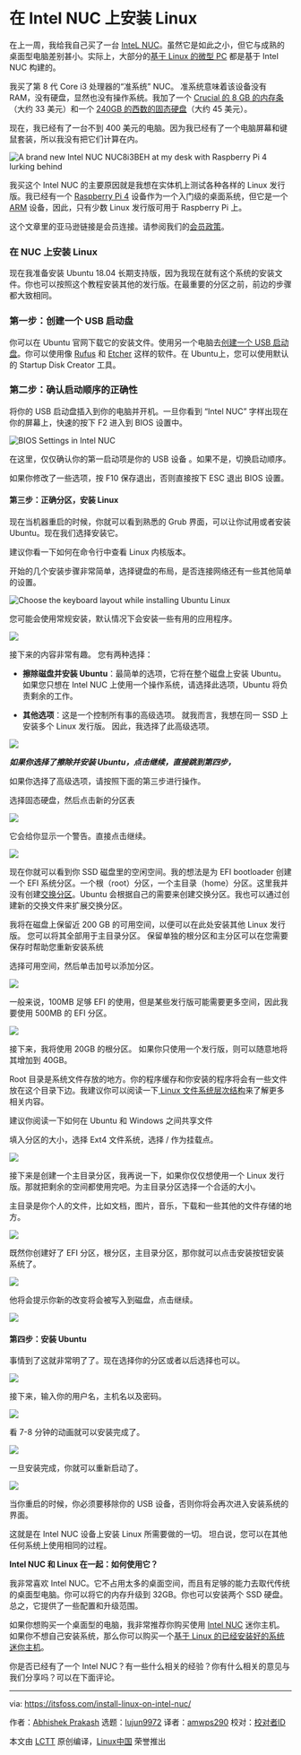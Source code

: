 [#]: collector: (lujun9972)
[#]: translator: (amwps290)
[#]: reviewer: ()
[#]: publisher: ()
[#]: url: ()
[#]: subject: "How to Install Linux on Intel NUC"
[#]: via: "https://itsfoss.com/install-linux-on-intel-nuc/"
[#]: author: "Abhishek Prakash https://itsfoss.com/author/abhishek/"

在 Intel NUC 上安装 Linux
======

在上一周，我给我自己买了一台 [InteL NUC][1]。虽然它是如此之小，但它与成熟的桌面型电脑差别甚小。实际上，大部分的[基于 Linux 的微型 PC][2] 都是基于 Intel NUC 构建的。

我买了第 8 代 Core i3 处理器的“准系统” NUC。 准系统意味着该设备没有 RAM，没有硬盘，显然也没有操作系统。我加了一个 [Crucial 的 8 GB 的内存条][3]（大约 33 美元）和一个 [240GB 的西数的固态硬盘][4]（大约 45 美元）。

现在，我已经有了一台不到 400 美元的电脑。因为我已经有了一个电脑屏幕和键鼠套装，所以我没有把它们计算在内。

![A brand new Intel NUC NUC8i3BEH at my desk with Raspberry Pi 4 lurking behind][5]

我买这个 Intel NUC 的主要原因就是我想在实体机上测试各种各样的 Linux 发行版。我已经有一个 [Raspberry Pi 4][6] 设备作为一个入门级的桌面系统，但它是一个 [ARM][7] 设备，因此，只有少数 Linux 发行版可用于 Raspberry Pi 上。

这个文章里的亚马逊链接是会员连接。请参阅我们的[会员政策][8]。

### 在 NUC 上安装 Linux

现在我准备安装 Ubuntu 18.04 长期支持版，因为我现在就有这个系统的安装文件。你也可以按照这个教程安装其他的发行版。在最重要的分区之前，前边的步骤都大致相同。

### 第一步：创建一个 USB 启动盘
你可以在 Ubuntu 官网下载它的安装文件。使用另一个电脑去[创建一个 USB 启动盘][9]。你可以使用像 [Rufus][10] 和 [Etcher][11] 这样的软件。在 Ubuntu上，您可以使用默认的 Startup Disk Creator 工具。

### 第二步：确认启动顺序的正确性

将你的 USB 启动盘插入到你的电脑并开机。一旦你看到 “Intel NUC” 字样出现在你的屏幕上，快速的按下 F2 进入到 BIOS 设置中。

![BIOS Settings in Intel NUC][12]

在这里，仅仅确认你的第一启动项是你的 USB 设备 。如果不是，切换启动顺序。

如果你修改了一些选项，按 F10 保存退出，否则直接按下 ESC 退出 BIOS 设置。

####  第三步：正确分区，安装 Linux

现在当机器重启的时候，你就可以看到熟悉的 Grub 界面，可以让你试用或者安装 Ubuntu。现在我们选择安装它。

[][13]

建议你看一下如何在命令行中查看 Linux 内核版本。

开始的几个安装步骤非常简单，选择键盘的布局，是否连接网络还有一些其他简单的设置。

![Choose the keyboard layout while installing Ubuntu Linux][14]

您可能会使用常规安装，默认情况下会安装一些有用的应用程序。

![][15]

接下来的内容非常有趣。 您有两种选择：

* **擦除磁盘并安装 Ubuntu**：最简单的选项，它将在整个磁盘上安装 Ubuntu。 如果您只想在 Intel NUC 上使用一个操作系统，请选择此选项，Ubuntu 将负责剩余的工作。

* **其他选项**：这是一个控制所有事的高级选项。 就我而言，我想在同一 SSD 上安装多个 Linux 发行版。 因此，我选择了此高级选项。


![][16]

_**如果你选择了擦除并安装 Ubuntu，点击继续，直接跳到第四步，**_

如果你选择了高级选项，请按照下面的第三步进行操作。

选择固态硬盘，然后点击新的分区表

![][17]

它会给你显示一个警告。直接点击继续。

![][18]

现在你就可以看到你 SSD 磁盘里的空闲空间。我的想法是为 EFI bootloader 创建一个 EFI 系统分区。一个根（root）分区，一个主目录（home）分区。这里我并没有创建[交换分区][19]。Ubuntu 会根据自己的需要来创建交换分区。我也可以通过创建新的交换文件来扩展交换分区。

我将在磁盘上保留近 200 GB 的可用空间，以便可以在此处安装其他 Linux 发行版。 您可以将其全部用于主目录分区。 保留单独的根分区和主分区可以在您需要保存时帮助您重新安装系统

选择可用空间，然后单击加号以添加分区。

![][20]



一般来说，100MB 足够 EFI 的使用，但是某些发行版可能需要更多空间，因此我要使用 500MB 的 EFI 分区。

![][21]

接下来，我将使用 20GB 的根分区。 如果你只使用一个发行版，则可以随意地将其增加到 40GB。

Root 目录是系统文件存放的地方。你的程序缓存和你安装的程序将会有一些文件放在这个目录下边。我建议你可以阅读一下[ Linux 文件系统层次结构][22]来了解更多相关内容。

[][23]

建议你阅读一下如何在 Ubuntu 和 Windows 之间共享文件

填入分区的大小，选择 Ext4 文件系统，选择 / 作为挂载点。

![][24]

接下来是创建一个主目录分区，我再说一下，如果你仅仅想使用一个 Linux 发行版。那就把剩余的空间都使用完吧。为主目录分区选择一个合适的大小。

主目录是你个人的文件，比如文档，图片，音乐，下载和一些其他的文件存储的地方。

![][25]

既然你创建好了 EFI 分区，根分区，主目录分区，那你就可以点击安装按钮安装系统了。

![][26]

他将会提示你新的改变将会被写入到磁盘，点击继续。

![][27]

#### 第四步：安装 Ubuntu 
事情到了这就非常明了了。现在选择你的分区或者以后选择也可以。

![][28]

接下来，输入你的用户名，主机名以及密码。

![][29]

看 7-8 分钟的动画就可以安装完成了。

![][30]

一旦安装完成，你就可以重新启动了。

![][31]

当你重启的时候，你必须要移除你的 USB 设备，否则你将会再次进入安装系统的界面。

这就是在 Intel NUC 设备上安装 Linux 所需要做的一切。 坦白说，您可以在其他任何系统上使用相同的过程。

**Intel NUC 和 Linux 在一起：如何使用它？**

我非常喜欢 Intel NUC。它不占用太多的桌面空间，而且有足够的能力去取代传统的桌面型电脑。你可以将它的内存升级到 32GB。你也可以安装两个 SSD 硬盘。总之，它提供了一些配置和升级范围。

如果你想购买一个桌面型的电脑，我非常推荐你购买使用 [Intel NUC][1] 迷你主机。如果你不想自己安装系统，那么你可以购买一个[基于 Linux 的已经安装好的系统迷你主机][2]。


你是否已经有了一个 Intel NUC？有一些什么相关的经验？你有什么相关的意见与我们分享吗？可以在下面评论。

--------------------------------------------------------------------------------

via: https://itsfoss.com/install-linux-on-intel-nuc/

作者：[Abhishek Prakash][a]
选题：[lujun9972][b]
译者：[amwps290](https://github.com/amwps290)
校对：[校对者ID](https://github.com/校对者ID)

本文由 [LCTT](https://github.com/LCTT/TranslateProject) 原创编译，[Linux中国](https://linux.cn/) 荣誉推出

[a]: https://itsfoss.com/author/abhishek/
[b]: https://github.com/lujun9972
[1]: https://www.amazon.com/Intel-NUC-Mainstream-Kit-NUC8i3BEH/dp/B07GX4X4PW?psc=1&SubscriptionId=AKIAJ3N3QBK3ZHDGU54Q&tag=chmod7mediate-20&linkCode=xm2&camp=2025&creative=165953&creativeASIN=B07GX4X4PW "Intel NUC"
[2]: https://itsfoss.com/linux-based-mini-pc/
[3]: https://www.amazon.com/Crucial-Single-PC4-19200-SODIMM-260-Pin/dp/B01BIWKP58?psc=1&SubscriptionId=AKIAJ3N3QBK3ZHDGU54Q&tag=chmod7mediate-20&linkCode=xm2&camp=2025&creative=165953&creativeASIN=B01BIWKP58 "8GB RAM from Crucial"
[4]: https://www.amazon.com/Western-Digital-240GB-Internal-WDS240G1G0B/dp/B01M9B2VB7?SubscriptionId=AKIAJ3N3QBK3ZHDGU54Q&tag=chmod7mediate-20&linkCode=xm2&camp=2025&creative=165953&creativeASIN=B01M9B2VB7 "240 GB Western Digital SSD"
[5]: https://i0.wp.com/itsfoss.com/wp-content/uploads/2019/08/intel-nuc.jpg?resize=800%2C600&ssl=1
[6]: https://itsfoss.com/raspberry-pi-4/
[7]: https://en.wikipedia.org/wiki/ARM_architecture
[8]: https://itsfoss.com/affiliate-policy/
[9]: https://itsfoss.com/create-live-usb-of-ubuntu-in-windows/
[10]: https://rufus.ie/
[11]: https://www.balena.io/etcher/
[12]: https://i2.wp.com/itsfoss.com/wp-content/uploads/2019/08/boot-screen-nuc.jpg?ssl=1
[13]: https://itsfoss.com/find-which-kernel-version-is-running-in-ubuntu/
[14]: https://i1.wp.com/itsfoss.com/wp-content/uploads/2019/08/install-ubuntu-linux-on-intel-nuc-1_tutorial.jpg?ssl=1
[15]: https://i1.wp.com/itsfoss.com/wp-content/uploads/2019/08/install-ubuntu-linux-on-intel-nuc-2_tutorial.jpg?ssl=1
[16]: https://i2.wp.com/itsfoss.com/wp-content/uploads/2019/08/install-ubuntu-linux-on-intel-nuc-3_tutorial.jpg?ssl=1
[17]: https://i1.wp.com/itsfoss.com/wp-content/uploads/2019/08/install-ubuntu-linux-on-intel-nuc-4_tutorial.jpg?ssl=1
[18]: https://i2.wp.com/itsfoss.com/wp-content/uploads/2019/08/install-ubuntu-linux-on-intel-nuc-5_tutorial.jpg?ssl=1
[19]: https://itsfoss.com/swap-size/
[20]: https://i0.wp.com/itsfoss.com/wp-content/uploads/2019/08/install-ubuntu-linux-on-intel-nuc-6_tutorial.jpg?ssl=1
[21]: https://i0.wp.com/itsfoss.com/wp-content/uploads/2019/08/install-ubuntu-linux-on-intel-nuc-7_tutorial.jpg?ssl=1
[22]: https://linuxhandbook.com/linux-directory-structure/
[23]: https://itsfoss.com/share-folders-local-network-ubuntu-windows/
[24]: https://i1.wp.com/itsfoss.com/wp-content/uploads/2019/08/install-ubuntu-linux-on-intel-nuc-8_tutorial.jpg?ssl=1
[25]: https://i1.wp.com/itsfoss.com/wp-content/uploads/2019/08/install-ubuntu-linux-on-intel-nuc-9_tutorial.jpg?ssl=1
[26]: https://i0.wp.com/itsfoss.com/wp-content/uploads/2019/08/install-ubuntu-linux-on-intel-nuc-10_tutorial.jpg?ssl=1
[27]: https://i1.wp.com/itsfoss.com/wp-content/uploads/2019/08/install-ubuntu-linux-on-intel-nuc-11_tutorial.jpg?ssl=1
[28]: https://i0.wp.com/itsfoss.com/wp-content/uploads/2019/08/install-ubuntu-linux-on-intel-nuc-12_tutorial.jpg?ssl=1
[29]: https://i1.wp.com/itsfoss.com/wp-content/uploads/2019/08/install-ubuntu-linux-on-intel-nuc-13_tutorial.jpg?ssl=1
[30]: https://i0.wp.com/itsfoss.com/wp-content/uploads/2019/08/install-ubuntu-linux-on-intel-nuc-14_tutorial.jpg?ssl=1
[31]: https://i1.wp.com/itsfoss.com/wp-content/uploads/2019/08/install-ubuntu-linux-on-intel-nuc-15_tutorial.jpg?ssl=1
